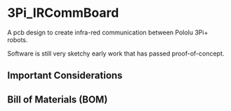 # 3Pi_IRCommBoard
A pcb design to create infra-red communication between Pololu 3Pi+ robots. 

Software is still very sketchy early work that has passed proof-of-concept.

## Important Considerations



## Bill of Materials (BOM)


